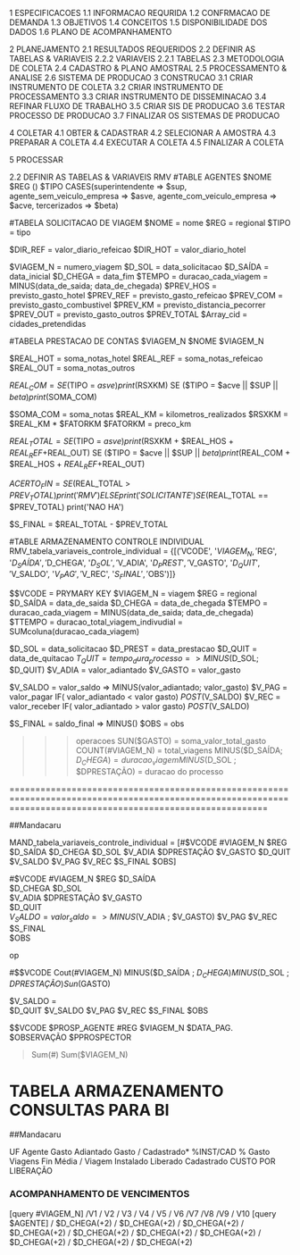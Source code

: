 1 ESPECIFICACOES
    1.1 INFORMACAO REQURIDA
    1.2 CONFRMACAO DE DEMANDA
    1.3 OBJETIVOS
    1.4 CONCEITOS
    1.5 DISPONIBILIDADE DOS DADOS
    1.6 PLANO DE ACOMPANHAMENTO

2 PLANEJAMENTO
    2.1 RESULTADOS REQUERIDOS
    2.2 DEFINIR AS TABELAS & VARIAVEIS
        2.2.2 VARIAVEIS
        2.2.1 TABELAS
    2.3 METODOLOGIA DE COLETA
    2.4 CADASTRO & PLANO AMOSTRAL
    2.5 PROCESSAMENTO & ANALISE
    2.6 SISTEMA DE PRODUCAO
3 CONSTRUCAO
    3.1 CRIAR INSTRUMENTO DE COLETA
    3.2 CRIAR INSTRUMENTO DE PROCESSAMENTO
    3.3 CRIAR INSTRUMENTO DE DISSEMINACAO
    3.4 REFINAR FLUXO DE TRABALHO
    3.5 CRIAR SIS DE PRODUCAO
    3.6 TESTAR PROCESSO DE PRODUCAO
    3.7 FINALIZAR OS SISTEMAS DE PRODUCAO

4 COLETAR
    4.1 OBTER & CADASTRAR
    4.2 SELECIONAR A AMOSTRA
    4.3 PREPARAR A COLETA
    4.4 EXECUTAR A COLETA
    4.5 FINALIZAR A COLETA    

5 PROCESSAR













2.2 DEFINIR AS TABELAS & VARIAVEIS RMV
#TABLE AGENTES
$NOME
$REG ()
$TIPO CASES(superintendente => $sup, agente_sem_veiculo_empresa => $asve, agente_com_veiculo_empresa => $acve, tercerizados => $beta)

#TABELA SOLICITACAO DE VIAGEM
$NOME = nome
$REG = regional
$TIPO = tipo

$DIR_REF = valor_diario_refeicao
$DIR_HOT = valor_diario_hotel


$VIAGEM_N = numero_viagem
$D_SOL = data_solicitacao
$D_SAÍDA = data_inicial
$D_CHEGA = data_fim
$TEMPO = duracao_cada_viagem = MINUS(data_de_saida; data_de_chegada)
$PREV_HOS = previsto_gasto_hotel
$PREV_REF = previsto_gasto_refeicao
$PREV_COM = previsto_gasto_combustivel
$PREV_KM = previsto_distancia_pecorrer
$PREV_OUT = previsto_gasto_outros
$PREV_TOTAL
$Array_cid	= cidades_pretendidas







#TABELA PRESTACAO DE CONTAS
$VIAGEM_N
$NOME
$VIAGEM_N

$REAL_HOT = soma_notas_hotel
$REAL_REF = soma_notas_refeicao
$REAL_OUT = soma_notas_outros

$REAL_COM = SE ($TIPO = $asve) print($RSXKM) 
            SE ($TIPO = $acve || $SUP || $beta) print($SOMA_COM)  

$SOMA_COM = soma_notas
$REAL_KM = kilometros_realizados
$RSXKM = $REAL_KM * $FATORKM 
$FATORKM = preco_km

$REAL_TOTAL = SE ($TIPO = $asve) print ($RSXKM + $REAL_HOS + $REAL_REF +$REAL_OUT) 
            SE ($TIPO = $acve || $SUP || $beta) print ($REAL_COM + $REAL_HOS + $REAL_REF +$REAL_OUT)

$ACERTO_FIN = SE ($REAL_TOTAL > $PREV_TOTAL) print('RMV') ELSE print('SOLICITANTE') 
              SE ($REAL_TOTAL == $PREV_TOTAL) print('NAO HA')

$S_FINAL = $REAL_TOTAL - $PREV_TOTAL






#TABLE ARMAZENAMENTO CONTROLE INDIVIDUAL    
RMV_tabela_variaveis_controle_individual = {[($'$VCODE', '$VIAGEM_N, '$REG', '$D_SAÍDA', '$D_CHEGA', '$D_SOL', '$V_ADIA', '$D_PREST', '$V_GASTO', '$D_QUIT', '$V_SALDO', '$V_PAG', '$V_REC', '$S_FINAL', '$OBS')]}

$$VCODE = PRYMARY KEY
$VIAGEM_N = viagem 
$REG = regional
$D_SAÍDA = data_de_saida
$D_CHEGA = data_de_chegada
$TEMPO = duracao_cada_viagem = MINUS(data_de_saida; data_de_chegada)
$TTEMPO = duracao_total_viagem_indivudial = SUMcoluna(duracao_cada_viagem)

$D_SOL = data_solicitacao
$D_PREST = data_prestacao
$D_QUIT = data_de_quitacao
$T_QUIT = tempo_dura_processo => MINUS($D_SOL; $D_QUIT)
$V_ADIA = valor_adiantado
$V_GASTO = valor_gasto 

$V_SALDO = valor_saldo => MINUS(valor_adiantado; valor_gasto)
$V_PAG = valor_pagar IF( valor_adiantado < valor gasto) $POST ($V_SALDO) 
$V_REC = valor_receber IF( valor_adiantado > valor gasto) $POST ($V_SALDO)

$S_FINAL = saldo_final => MINUS()
$OBS = obs


>>>operacoes
SUN($GASTO) = soma_valor_total_gasto
COUNT(#VIAGEM_N) = total_viagens 
MINUS($D_SAÍDA; $D_CHEGA) = duracao_viagem 
MINUS($D_SOL ; $DPRESTAÇÃO) = duracao do processo




 	

==============================================================================================================================================================


##Mandacaru




MAND_tabela_variaveis_controle_individual = [#$VCODE #VIAGEM_N	$REG $D_SAÍDA	$D_CHEGA $D_SOL  $V_ADIA $DPRESTAÇÃO $V_GASTO  $D_QUIT	 $V_SALDO 	 $V_PAG $V_REC 	$S_FINAL	$OBS]

#$VCODE
#VIAGEM_N
$REG $D_SAÍDA	
$D_CHEGA $D_SOL  
$V_ADIA
$DPRESTAÇÃO 
$V_GASTO  
$D_QUIT	 
$V_SALDO = valor_saldo => MINUS($V_ADIA ; $V_GASTO) 
$V_PAG
$V_REC 	
$S_FINAL	
$OBS

op

#$$VCODE Cout(#VIAGEM_N)
MINUS($D_SAÍDA ; $D_CHEGA)
	 MINUS($D_SOL ; $DPRESTAÇÃO)
      Sun($GASTO)
        
$V_SALDO =  
    $D_QUIT	 $V_SALDO 	 $V_PAG $V_REC 	$S_FINAL	$OBS




$$VCODE $PROSP_AGENTE #REG $VIAGEM_N $DATA_PAG. $OBSERVAÇÃO $PPROSPECTOR  
> Sum(#) Sum($VIAGEM_N)  



# 



#   TABELA ARMAZENAMENTO CONSULTAS PARA BI
##Mandacaru

UF	Agente	Gasto	Adiantado	Gasto / Cadastrado*	%INST/CAD	% Gasto	Viagens Fin	Média / Viagem	Instalado	Liberado	Cadastrado	CUSTO POR LIBERAÇÃO








### ACOMPANHAMENTO DE VENCIMENTOS

[query #VIAGEM_N]	/V1            /  V2	       /  V3	       / V4 	      / V5	         / V6           /V7	            /V8	            /V9            /	V10
[query $AGENTE]    / $D_CHEGA(+2) / $D_CHEGA(+2)  / $D_CHEGA(+2)  / $D_CHEGA(+2) / $D_CHEGA(+2) / $D_CHEGA(+2) / $D_CHEGA(+2)  / $D_CHEGA(+2)  / $D_CHEGA(+2) / $D_CHEGA(+2) 
